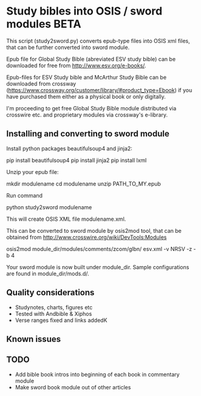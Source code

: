 Study bibles into OSIS / sword modules BETA
===========================================

This script (study2sword.py) converts epub-type files into OSIS xml files, that can be further converted into
sword module.

Epub file for Global Study Bible (abreviated ESV study bible) can be downloaded for free from http://www.esv.org/e-books/.

Epub-files for ESV Study bible and McArthur Study Bible can be downloaded from crossway 
(https://www.crossway.org/customer/library/#product_type=Ebook) if you have purchased them either
as a physical book or only digitally. 

I'm proceeding to get free Global Study Bible module distributed via crosswire etc. and proprietary
modules via crossway's e-library.

Installing and converting to sword module
-----------------------------------------

Install python packages beautifulsoup4 and jinja2:

   pip install beautifulsoup4
   pip install jinja2
   pip install lxml

Unzip your epub file:

   mkdir modulename
   cd modulename
   unzip PATH_TO_MY.epub

Run command

python study2sword modulename

This will create OSIS XML file modulename.xml.

This can be converted to sword module by osis2mod tool, that can be obtained from
http://www.crosswire.org/wiki/DevTools:Modules

   osis2mod module_dir/modules/comments/zcom/glbn/ esv.xml -v NRSV -z -b 4

Your sword module is now built under module_dir. Sample configurations are found in 
module_dir/mods.d/.

Quality considerations
----------------------
 - Studynotes, charts, figures etc
 - Tested with Andbible & Xiphos
 - Verse ranges fixed and links addedK

Known issues
------------

TODO
----
  - Add bible book intros into beginning of each book in commentary module
  - Make sword book module out of other articles

